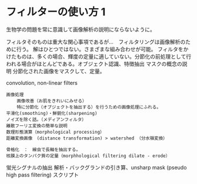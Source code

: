 # フィルターの使い方 1

生物学の問題を常に意識して画像解析の説明にならないように。



フィルタそのものは重大な関心事項であるが…　フィルタリングは画像解析のために行う。
解はひとつではない。さまざまな組み合わせが可能。
フィルタをかけたものは、多くの場合、輝度の定量に適していない。分節化の前処理として行われる場合がほとんどである。オブジェクト認識、特徴抽出
マスクの概念の説明
分節化された画像をマスクして、定量。

convolution, non-linear filters

	画像処理
		画像改善（お肌をきれいにみせる）
		特に分節化（オブジェクトを抽出する）を行うための画像処理にふれる。
	平滑化(smoothing)・鮮鋭化(sharpening)
	ノイズを除く話。（メディアンフィルタ）
	離散フーリエ変換の簡単な説明
	数理形態演算（morphological processing）
	距離変換画像　(distance transformation) > watershed （分水嶺変換）
	
	骨格化　：　線虫で長軸を抽出する。
	核膜上のタンパク質の定量（morphhological filtering dilate - erode）
	

蛍光シグナルの抽出
解析・バックグランドの引き算、unsharp mask (pseudo high pass filtering)
スクリプト
